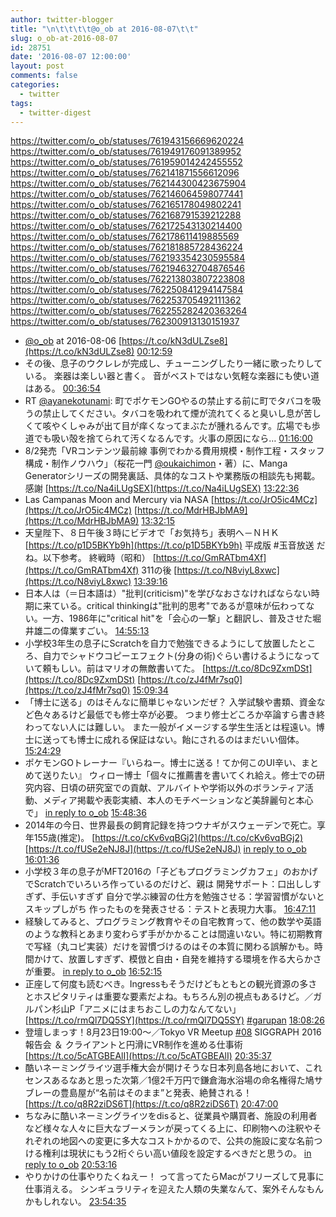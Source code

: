 ```yaml
---
author: twitter-blogger
title: "\n\t\t\t\t@o_ob at 2016-08-07\t\t"
slug: o_ob-at-2016-08-07
id: 28751
date: '2016-08-07 12:00:00'
layout: post
comments: false
categories:
  - twitter
tags:
  - twitter-digest
---
```


https://twitter.com/o_ob/statuses/761943156669620224 https://twitter.com/o_ob/statuses/761949176091389952 https://twitter.com/o_ob/statuses/761959014242455552 https://twitter.com/o_ob/statuses/762141871556612096 https://twitter.com/o_ob/statuses/762144300423675904 https://twitter.com/o_ob/statuses/762146064598077441 https://twitter.com/o_ob/statuses/762165178049802241 https://twitter.com/o_ob/statuses/762168791539212288 https://twitter.com/o_ob/statuses/762172543130214400 https://twitter.com/o_ob/statuses/762178611419885569 https://twitter.com/o_ob/statuses/762181885728436224 https://twitter.com/o_ob/statuses/762193354230595584 https://twitter.com/o_ob/statuses/762194632704876546 https://twitter.com/o_ob/statuses/762213803807223808 https://twitter.com/o_ob/statuses/762250841294147584 https://twitter.com/o_ob/statuses/762253705492111362 https://twitter.com/o_ob/statuses/762255282420363264 https://twitter.com/o_ob/statuses/762300913130151937  

*   [@o_ob](https://twitter.com/o_ob) at 2016-08-06 [https://t.co/kN3dULZse8](https://t.co/kN3dULZse8) [00:12:59](https://twitter.com/o_ob/statuses/761943156669620224)
*   その後、息子のウクレレが完成し、チューニングしたり一緒に歌ったりしている。 楽器は楽しい器と書く。 音がベストではない気軽な楽器にも使い道はある。 [00:36:54](https://twitter.com/o_ob/statuses/761949176091389952)
*   RT [@ayanekotunami](https://twitter.com/ayanekotunami): 町でポケモンGOやるの禁止する前に町でタバコを吸うの禁止してください。タバコを吸われて煙が流れてくると臭いし息が苦しくて咳やくしゃみが出て目が痒くなってまぶたが腫れるんです。広場でも歩道でも吸い殻を捨てられて汚くなるんです。火事の原因になら… [01:16:00](https://twitter.com/o_ob/statuses/761959014242455552)
*   8/2発売「VRコンテンツ最前線 事例でわかる費用規模・制作工程・スタッフ構成・制作ノウハウ」（桜花一門 [@oukaichimon](https://twitter.com/oukaichimon)・著）に、Manga Generatorシリーズの開発裏話、具体的なコストや業務版の相談先も掲載。感謝 [https://t.co/Na4iLUgSEX](https://t.co/Na4iLUgSEX) [13:22:36](https://twitter.com/o_ob/statuses/762141871556612096)
*   Las Campanas Moon and Mercury via NASA [https://t.co/JrO5ic4MCz](https://t.co/JrO5ic4MCz) [https://t.co/MdrHBJbMA9](https://t.co/MdrHBJbMA9) [13:32:15](https://twitter.com/o_ob/statuses/762144300423675904)
*   天皇陛下、８日午後３時にビデオで「お気持ち」表明へ－ＮＨＫ [https://t.co/p1D5BKYb9h](https://t.co/p1D5BKYb9h) 平成版 #玉音放送 だね。以下参考。 終戦時（昭和） [https://t.co/GmRATbm4Xf](https://t.co/GmRATbm4Xf) 311の後 [https://t.co/N8viyL8xwc](https://t.co/N8viyL8xwc) [13:39:16](https://twitter.com/o_ob/statuses/762146064598077441)
*   日本人は（＝日本語は）"批判(criticism)"を学びなおさなければならない時期に来ている。critical thinkingは"批判的思考"であるが意味が伝わってない。一方、1986年に"critical hit"を「会心の一撃」と翻訳し、普及させた堀井雄二の偉業すごい。 [14:55:13](https://twitter.com/o_ob/statuses/762165178049802241)
*   小学校3年生の息子にScratchを自力で勉強できるようにして放置したところ、自力でシャドウコピーエフェクト(分身の術)ぐらい書けるようになっていて頼もしい。前はマリオの無敵書いてた。 [https://t.co/8Dc9ZxmDSt](https://t.co/8Dc9ZxmDSt) [https://t.co/zJ4fMr7sq0](https://t.co/zJ4fMr7sq0) [15:09:34](https://twitter.com/o_ob/statuses/762168791539212288)
*   「博士に送る」のはそんなに簡単じゃないンだぜ？ 入学試験や書類、資金など色々あるけど最低でも修士卒が必要。 つまり修士どころか卒論すら書き終わってない人には難しい。 また一般がイメージする学生生活とは程遠い。博士に送っても博士に成れる保証はない。飴にされるのはまだいい個体。 [15:24:29](https://twitter.com/o_ob/statuses/762172543130214400)
*   ポケモンGOトレーナー『いらねー。博士に送る！てか何このUI辛い、まとめて送りたい』 ウィロー博士「個々に推薦書を書いてくれ給え。修士での研究内容、日頃の研究室での貢献、アルバイトや学術以外のボランティア活動、メディア掲載や表彰実績、本人のモチベーションなど美辞麗句と本心で」 [in reply to o_ob](https://twitter.com/o_ob/statuses/762172543130214400) [15:48:36](https://twitter.com/o_ob/statuses/762178611419885569)
*   2014年の今日、世界最長の飼育記録を持つウナギがスウェーデンで死亡。享年155歳(推定)。 [https://t.co/cKv6vqBGj2](https://t.co/cKv6vqBGj2) [https://t.co/fUSe2eNJ8J](https://t.co/fUSe2eNJ8J) [in reply to o_ob](https://twitter.com/o_ob/statuses/759429719594897408) [16:01:36](https://twitter.com/o_ob/statuses/762181885728436224)
*   小学校３年の息子がMFT2016の「子どもプログラミングカフェ」のおかげでScratchでいろいろ作っているのだけど、親は 開発サポート：口出ししすぎず、手伝いすぎず 自分で学ぶ練習の仕方を勉強させる：学習習慣がないとスキップしがち 作ったものを発表させる：テストと表現力大事。 [16:47:11](https://twitter.com/o_ob/statuses/762193354230595584)
*   経験してみると、プログラミング教育やその自宅教育って、他の数学や英語のような教科とあまり変わらず手がかかることは間違いない。特に初期教育で写経（丸コピ実装）だけを習慣づけるのはその本質に関わる誤解かも。時間かけて、放置しすぎず、模倣と自由・自発を維持する環境を作る大らかさが重要。 [in reply to o_ob](https://twitter.com/o_ob/statuses/762193354230595584) [16:52:15](https://twitter.com/o_ob/statuses/762194632704876546)
*   正座して何度も読むべき。Ingressもそうだけどもともとの観光資源の多さとホスピタリティは重要な要素だよね。もちろん別の視点もあるけど。／ガルパン杉山P「アニメにはまちおこしの力なんてない」 [https://t.co/rmQl7DQ5SY](https://t.co/rmQl7DQ5SY) [#garupan](https://twitter.com/search?q=%23garupan&src=hash) [18:08:26](https://twitter.com/o_ob/statuses/762213803807223808)
*   登壇しまっす！8月23日19:00〜／Tokyo VR Meetup [#08](https://twitter.com/search?q=%2308&src=hash) SIGGRAPH 2016報告会 ＆ クライアントと円滑にVR制作を進める仕事術 [https://t.co/5cATGBEAlI](https://t.co/5cATGBEAlI) [20:35:37](https://twitter.com/o_ob/statuses/762250841294147584)
*   酷いネーミングライツ選手権大会が開けそうな日本列島各地において、これセンスあるなあと思った次第／1億2千万円で鎌倉海水浴場の命名権得た鳩サブレーの豊島屋が“名前はそのまま”と発表、絶賛される！ [https://t.co/q8R2ziDS6T](https://t.co/q8R2ziDS6T) [20:47:00](https://twitter.com/o_ob/statuses/762253705492111362)
*   ちなみに酷いネーミングライツをdisると、従業員や購買者、施設の利用者など様々な人々に巨大なブーメランが戻ってくる上に、印刷物への注釈やそれぞれの地図への変更に多大なコストかかるので、公共の施設に変な名前つける権利は現状にもう2桁ぐらい高い値段を設定するべきだと思うの。 [in reply to o_ob](https://twitter.com/o_ob/statuses/762253705492111362) [20:53:16](https://twitter.com/o_ob/statuses/762255282420363264)
*   やりかけの仕事やりたくねえー！ って言ってたらMacがフリーズして見事に仕事消える。 シンギュラリティを迎えた人類の失業なんて、案外そんなもんかもしれない。 [23:54:35](https://twitter.com/o_ob/statuses/762300913130151937)